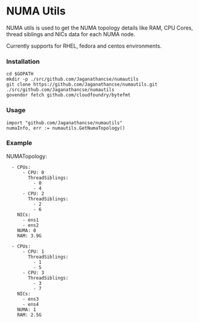 # NUMA Utils

NUMA utils is used to get the NUMA topology details like RAM, CPU Cores,
thread siblings and NICs data for each NUMA node.

Currently supports for RHEL, fedora and centos environments.

### Installation

```
cd $GOPATH
mkdir -p ./src/github.com/Jaganathancse/numautils
git clone https://github.com/Jaganathancse/numautils.git ./src/github.com/Jaganathancse/numautils
govendor fetch github.com/cloudfoundry/bytefmt
```

### Usage

```
import "github.com/Jaganathancse/numautils"
numaInfo, err := numautils.GetNumaTopology()
```

### Example

NUMATopology:
```
  - CPUs:
      - CPU: 0
        ThreadSiblings:
          - 0
          - 4
      - CPU: 2
        ThreadSiblings:
          - 2
          - 6
    NICs:
      - ens1
      - ens2
    NUMA: 0
    RAM: 3.9G

  - CPUs:
      - CPU: 1
        ThreadSiblings:
          - 1
          - 5
      - CPU: 3
        ThreadSiblings:
          - 3
          - 7
    NICs:
      - ens3
      - ens4
    NUMA: 1
    RAM: 2.5G
```
